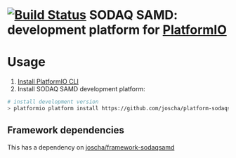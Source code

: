 # [![Build Status](https://travis-ci.org/joscha/platform-sodaqsamd.svg?branch=platformio)](https://travis-ci.org/joscha/platform-sodaqsamd) SODAQ SAMD: development platform for [PlatformIO](http://platformio.org)


# Usage

1. [Install PlatformIO CLI](http://docs.platformio.org/en/stable/installation.html)
2. Install SODAQ SAMD development platform:
```bash
# install development version
> platformio platform install https://github.com/joscha/platform-sodaqsamd.git
```

## Framework dependencies

This has a dependency on [joscha/framework-sodaqsamd](https://github.com/joscha/framework-sodaqsamd)
